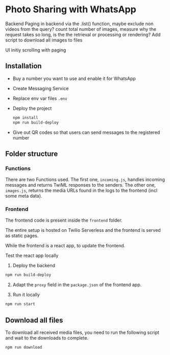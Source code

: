 # Photo Sharing with WhatsApp


Backend
    Paging in backend via the .list() function, maybe exclude non videos from the query?
    count total number of images, measure why the request takes so long, is the the retrieval or processing or rendering?
    Add script to download all images to files

UI
    initiy scrolling with paging


## Installation

* Buy a number you want to use and enable it for WhatsApp

* Create Messaging Service

* Replace env var files `.env`

* Deploy the project 
    ```bash
    npm install
    npm run build-deploy
    ```

* Give out QR codes so that users can send messages to the registered number

## Folder structure

### Functions

There are two Functions used. The first one, `incoming.js`, handles incoming messages and returns TwiML responses to the senders. The other one, `images.js`, returns the media URLs found in the logs to the frontend (incl some meta data).

### Frontend

The frontend code is present inside the `frontend` folder.

The entire setup is hosted on Twilio Serverless and the frontend is served as static pages.

While the frontend is a react app, to update the frontend.

Test the react app locally

1. Deploy the backend 
```bash
npm run build-deploy
```

2. Adapt the `proxy` field in the `package.json` of the frontend app.

3. Run it locally
```bash
npm run start
```



## Download all files

To download all received media files, you need to run the following script and wait to the downloads to complete.
```
npm run download
```

